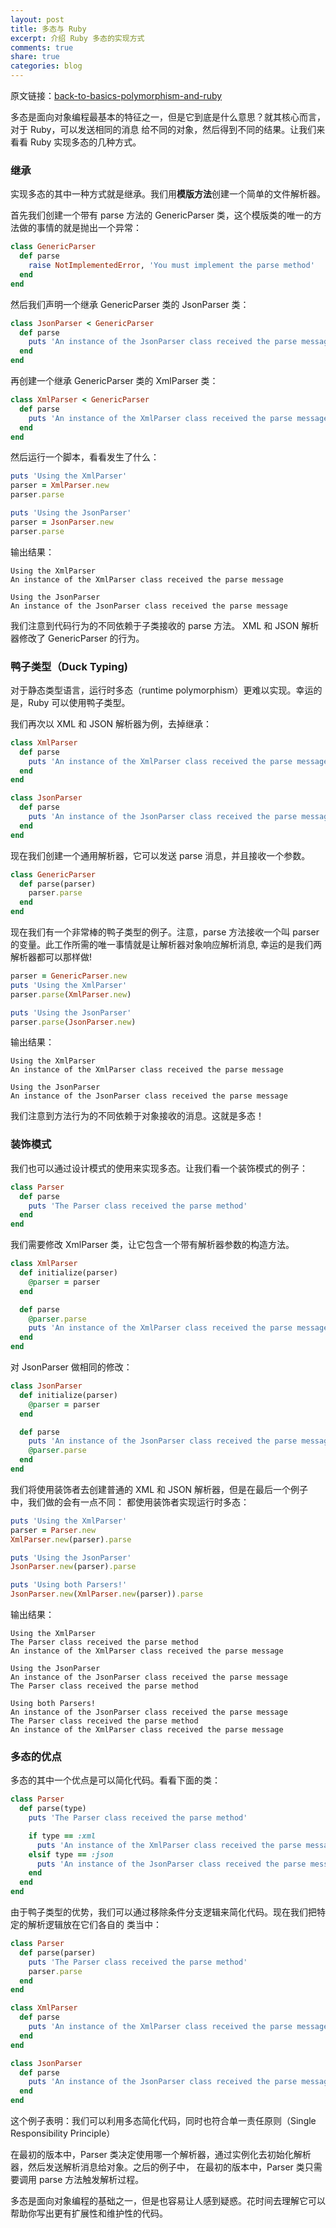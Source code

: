 ```yaml
---
layout: post
title: 多态与 Ruby
excerpt: 介绍 Ruby 多态的实现方式
comments: true
share: true
categories: blog
---
```


原文链接：[back-to-basics-polymorphism-and-ruby](https://robots.thoughtbot.com/back-to-basics-polymorphism-and-ruby)

多态是面向对象编程最基本的特征之一，但是它到底是什么意思？就其核心而言，对于 Ruby，可以发送相同的消息
给不同的对象，然后得到不同的结果。让我们来看看 Ruby 实现多态的几种方式。

### 继承

实现多态的其中一种方式就是继承。我们用**模版方法**创建一个简单的文件解析器。

首先我们创建一个带有 parse 方法的 GenericParser 类，这个模版类的唯一的方法做的事情的就是抛出一个异常：

```ruby
class GenericParser
  def parse
    raise NotImplementedError, 'You must implement the parse method'
  end
end
```

然后我们声明一个继承 GenericParser 类的 JsonParser 类：

```ruby
class JsonParser < GenericParser
  def parse
    puts 'An instance of the JsonParser class received the parse message'
  end
end
```

再创建一个继承 GenericParser 类的 XmlParser 类：

```ruby
class XmlParser < GenericParser
  def parse
    puts 'An instance of the XmlParser class received the parse message'
  end
end
```

然后运行一个脚本，看看发生了什么：

```ruby
puts 'Using the XmlParser'
parser = XmlParser.new
parser.parse

puts 'Using the JsonParser'
parser = JsonParser.new
parser.parse
```

输出结果：

```text
Using the XmlParser
An instance of the XmlParser class received the parse message

Using the JsonParser
An instance of the JsonParser class received the parse message
```

我们注意到代码行为的不同依赖于子类接收的 parse 方法。 XML 和 JSON 解析器修改了 GenericParser 的行为。

### 鸭子类型（Duck Typing)

对于静态类型语言，运行时多态（runtime polymorphism）更难以实现。幸运的是，Ruby 可以使用鸭子类型。

我们再次以 XML 和 JSON 解析器为例，去掉继承：

```ruby
class XmlParser
  def parse
    puts 'An instance of the XmlParser class received the parse message'
  end
end

class JsonParser
  def parse
    puts 'An instance of the JsonParser class received the parse message'
  end
end
```

现在我们创建一个通用解析器，它可以发送 parse 消息，并且接收一个参数。

```ruby
class GenericParser
  def parse(parser)
    parser.parse
  end
end
```

现在我们有一个非常棒的鸭子类型的例子。注意，parse 方法接收一个叫 parser 的变量。此工作所需的唯一事情就是让解析器对象响应解析消息,
幸运的是我们两解析器都可以那样做!

```ruby
parser = GenericParser.new
puts 'Using the XmlParser'
parser.parse(XmlParser.new)

puts 'Using the JsonParser'
parser.parse(JsonParser.new)
```

输出结果：

```text
Using the XmlParser
An instance of the XmlParser class received the parse message

Using the JsonParser
An instance of the JsonParser class received the parse message
```

我们注意到方法行为的不同依赖于对象接收的消息。这就是多态！

### 装饰模式

我们也可以通过设计模式的使用来实现多态。让我们看一个装饰模式的例子：

```ruby
class Parser
  def parse
    puts 'The Parser class received the parse method'
  end
end
```

我们需要修改 XmlParser 类，让它包含一个带有解析器参数的构造方法。

```ruby
class XmlParser
  def initialize(parser)
    @parser = parser
  end

  def parse
    @parser.parse
    puts 'An instance of the XmlParser class received the parse message'
  end
end
```

对 JsonParser 做相同的修改：

```ruby
class JsonParser
  def initialize(parser)
    @parser = parser
  end

  def parse
    puts 'An instance of the JsonParser class received the parse message'
    @parser.parse
  end
end
```

我们将使用装饰者去创建普通的 XML 和 JSON 解析器，但是在最后一个例子中，我们做的会有一点不同：
都使用装饰者实现运行时多态：

```ruby
puts 'Using the XmlParser'
parser = Parser.new
XmlParser.new(parser).parse

puts 'Using the JsonParser'
JsonParser.new(parser).parse

puts 'Using both Parsers!'
JsonParser.new(XmlParser.new(parser)).parse
```

输出结果：

```text
Using the XmlParser
The Parser class received the parse method
An instance of the XmlParser class received the parse message

Using the JsonParser
An instance of the JsonParser class received the parse message
The Parser class received the parse method

Using both Parsers!
An instance of the JsonParser class received the parse message
The Parser class received the parse method
An instance of the XmlParser class received the parse message
```

### 多态的优点

多态的其中一个优点是可以简化代码。看看下面的类：

```ruby
class Parser
  def parse(type)
    puts 'The Parser class received the parse method'

    if type == :xml
      puts 'An instance of the XmlParser class received the parse message'
    elsif type == :json
      puts 'An instance of the JsonParser class received the parse message'
    end
  end
end
```

由于鸭子类型的优势，我们可以通过移除条件分支逻辑来简化代码。现在我们把特定的解析逻辑放在它们各自的
类当中：

```ruby
class Parser
  def parse(parser)
    puts 'The Parser class received the parse method'
    parser.parse
  end
end

class XmlParser
  def parse
    puts 'An instance of the XmlParser class received the parse message'
  end
end

class JsonParser
  def parse
    puts 'An instance of the JsonParser class received the parse message'
  end
end
```

这个例子表明：我们可以利用多态简化代码，同时也符合单一责任原则（Single Responsibility Principle）

在最初的版本中，Parser 类决定使用哪一个解析器，通过实例化去初始化解析器，然后发送解析消息给对象。之后的例子中，
在最初的版本中，Parser 类只需要调用 parse 方法触发解析过程。

多态是面向对象编程的基础之一，但是也容易让人感到疑惑。花时间去理解它可以帮助你写出更有扩展性和维护性的代码。
